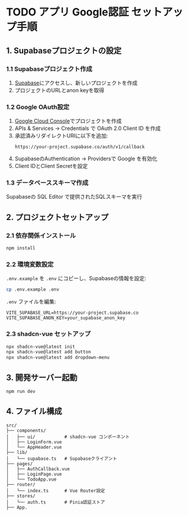 # TODO アプリ Google認証 セットアップ手順

## 1. Supabaseプロジェクトの設定

### 1.1 Supabaseプロジェクト作成
1. [Supabase](https://supabase.com)にアクセスし、新しいプロジェクトを作成
2. プロジェクトのURLとanon keyを取得

### 1.2 Google OAuth設定
1. [Google Cloud Console](https://console.cloud.google.com/)でプロジェクトを作成
2. APIs & Services → Credentials で OAuth 2.0 Client ID を作成
3. 承認済みリダイレクトURIに以下を追加:
   ```
   https://your-project.supabase.co/auth/v1/callback
   ```
4. SupabaseのAuthentication → Providersで Google を有効化
5. Client IDとClient Secretを設定

### 1.3 データベーススキーマ作成
Supabaseの SQL Editor で提供されたSQLスキーマを実行

## 2. プロジェクトセットアップ

### 2.1 依存関係インストール
```bash
npm install
```

### 2.2 環境変数設定
`.env.example` を `.env` にコピーし、Supabaseの情報を設定:
```bash
cp .env.example .env
```

`.env` ファイルを編集:
```
VITE_SUPABASE_URL=https://your-project.supabase.co
VITE_SUPABASE_ANON_KEY=your_supabase_anon_key
```

### 2.3 shadcn-vue セットアップ
```bash
npx shadcn-vue@latest init
npx shadcn-vue@latest add button
npx shadcn-vue@latest add dropdown-menu
```

## 3. 開発サーバー起動
```bash
npm run dev
```

## 4. ファイル構成

```
src/
├── components/
│   ├── ui/           # shadcn-vue コンポーネント
│   ├── LoginForm.vue
│   └── AppHeader.vue
├── lib/
│   └── supabase.ts   # Supabaseクライアント
├── pages/
│   ├── AuthCallback.vue
│   ├── LoginPage.vue
│   └── TodoApp.vue
├── router/
│   └── index.ts      # Vue Router設定
├── stores/
│   └── auth.ts       # Pinia認証ストア
├── App.
